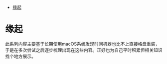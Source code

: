 <!--ts-->
* [缘起](#缘起)

<!-- Created by https://github.com/ekalinin/github-markdown-toc -->
<!-- Added by: runner, at: Mon Jul 18 03:21:57 UTC 2022 -->

<!--te-->
# 缘起

此系列内容主要基于长期使用macOS系统发现时间机器也比不上直接格盘重装，于是在多次尝试之后逐步梳理出现在这些内容。正好也为自己平时积累但相关知识找个地方展示。